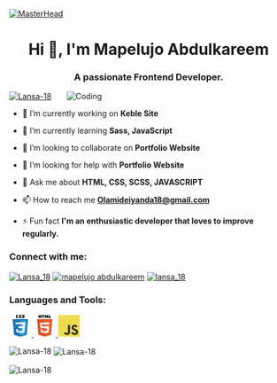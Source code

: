 [![MasterHead](https://1.bp.blogspot.com/-7A4WynwLsMw/XbBpCXG8fHI/AAAAAAAAMt4/uOa1bpLskYgrwGbllhSu2SDj_Mig8SXJQCLcBGAsYHQ/s1600/2000_600px.gif)](https://Lansa-18.io)

<h1 align="center">Hi 👋, I'm Mapelujo Abdulkareem</h1>
<h3 align="center">A passionate Frontend Developer.</h3>
<img align="right" width="400" src="[https://giphy.com/embed/L1R1tvI9svkIWwpVYr](https://encrypted-tbn0.gstatic.com/images?q=tbn:ANd9GcRZLHL_ntTdpgfPWj70u3EmqNtM9nmE3ZKwoQ&usqp=CAU)" alt="Coding">


<p align="left"> <a href="https://github.com/ryo-ma/github-profile-trophy"><img src="https://github-profile-trophy.vercel.app/?username=Lansa-18" alt="Lansa-18" /></a> </p>

- 🔭 I’m currently working on **Keble Site**

- 🌱 I’m currently learning **Sass, JavaScript**

- 👯 I’m looking to collaborate on **Portfolio Website**

- 🤝 I’m looking for help with **Portfolio Website**

- 💬 Ask me about **HTML, CSS, SCSS, JAVASCRIPT**

- 📫 How to reach me **Olamideiyanda18@gmail.com**

- ⚡ Fun fact **I'm an enthusiastic developer that loves to improve regularly.**

<h3 align="left">Connect with me:</h3>
<p align="left">
<a href="https://twitter.com/Lansa_18" target="blank"><img align="center" src="https://raw.githubusercontent.com/rahuldkjain/github-profile-readme-generator/master/src/images/icons/Social/twitter.svg" alt="Lansa_18" height="30" width="40" /></a>
<a href="https://linkedin.com/in/mapelujo abdulkareem" target="blank"><img align="center" src="https://raw.githubusercontent.com/rahuldkjain/github-profile-readme-generator/master/src/images/icons/Social/linked-in-alt.svg" alt="mapelujo abdulkareem" height="30" width="40" /></a>
<a href="https://instagram.com/lansa_18" target="blank"><img align="center" src="https://raw.githubusercontent.com/rahuldkjain/github-profile-readme-generator/master/src/images/icons/Social/instagram.svg" alt="lansa_18" height="30" width="40" /></a>
</p>

<h3 align="left">Languages and Tools:</h3>
<p align="left"> <a href="https://www.w3schools.com/css/" target="_blank" rel="noreferrer"> <img src="https://raw.githubusercontent.com/devicons/devicon/master/icons/css3/css3-original-wordmark.svg" alt="css3" width="40" height="40"/> </a> <a href="https://www.w3.org/html/" target="_blank" rel="noreferrer"> <img src="https://raw.githubusercontent.com/devicons/devicon/master/icons/html5/html5-original-wordmark.svg" alt="html5" width="40" height="40"/> </a> <a href="https://developer.mozilla.org/en-US/docs/Web/JavaScript" target="_blank" rel="noreferrer"> <img src="https://raw.githubusercontent.com/devicons/devicon/master/icons/javascript/javascript-original.svg" alt="javascript" width="40" height="40"/> </a> </p>

<p><img align="left" src="https://github-readme-stats.vercel.app/api/top-langs?username=Lansa-18&show_icons=true&locale=en&layout=compact" alt="Lansa-18" /></p>

<p>&nbsp;<img align="center" src="https://github-readme-stats.vercel.app/api?username=Lansa-18&show_icons=true&locale=en" alt="Lansa-18" /></p>

<p><img align="center" src="https://github-readme-streak-stats.herokuapp.com/?user=Lansa-18&" alt="Lansa-18" /></p>
